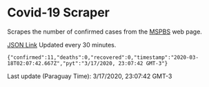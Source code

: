 # Covid-19 Scraper

Scrapes the number of confirmed cases from the [MSPBS](https://www.mspbs.gov.py/covid-19.php) web page.

[JSON Link](https://jmayalag.github.io/covid19-scrape/cases.json)
Updated every 30 minutes.
```
{"confirmed":11,"deaths":0,"recovered":0,"timestamp":"2020-03-18T02:07:42.667Z","pyt":"3/17/2020, 23:07:42 GMT-3"}
```
Last update (Paraguay Time): 3/17/2020, 23:07:42 GMT-3